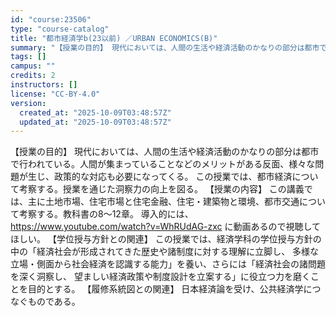 ```yaml
---
id: "course:23506"
type: "course-catalog"
title: "都市経済学b(23以前) ／URBAN ECONOMICS(B)"
summary: "【授業の目的】 現代においては、人間の生活や経済活動のかなりの部分は都市で行われている。人間が集まっていることなどのメリットがある反面、様々な問題が生じ、政策的な対応も必要になってくる。 この授業では、都市経済について考察する。授業を通じた…"
tags: []
campus: ""
credits: 2
instructors: []
license: "CC-BY-4.0"
version:
  created_at: "2025-10-09T03:48:57Z"
  updated_at: "2025-10-09T03:48:57Z"
---
```

【授業の目的】 現代においては、人間の生活や経済活動のかなりの部分は都市で行われている。人間が集まっていることなどのメリットがある反面、様々な問題が生じ、政策的な対応も必要になってくる。 この授業では、都市経済について考察する。授業を通じた洞察力の向上を図る。 【授業の内容】 この講義では、主に土地市場、住宅市場と住宅金融、住宅・建築物と環境、都市交通について考察する。教科書の8～12章。 導入的には、https://www.youtube.com/watch?v=WhRUdAG-zxc に動画あるので視聴してほしい。 【学位授与方針との関連】 この授業では、経済学科の学位授与方針の中の「経済社会が形成されてきた歴史や諸制度に対する理解に立脚し、 多様な立場・側面から社会経済を認識する能力」を養い、さらには「経済社会の諸問題を深く洞察し、 望ましい経済政策や制度設計を立案する」に役立つ力を磨くことを目的とする。 【履修系統図との関連】 日本経済論を受け、公共経済学につなぐものである。

